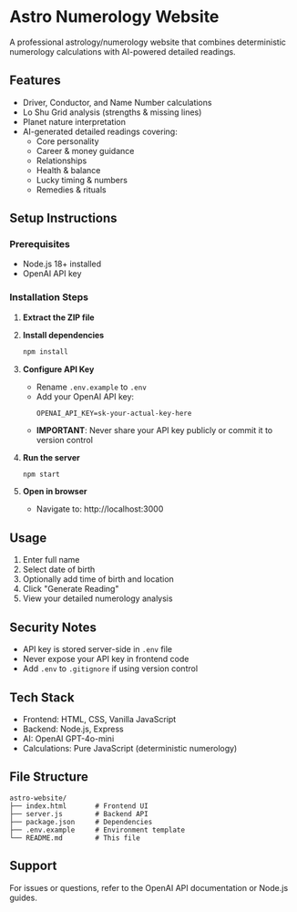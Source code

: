 # Astro Numerology Website

A professional astrology/numerology website that combines deterministic numerology calculations with AI-powered detailed readings.

## Features
- Driver, Conductor, and Name Number calculations
- Lo Shu Grid analysis (strengths & missing lines)
- Planet nature interpretation
- AI-generated detailed readings covering:
  - Core personality
  - Career & money guidance
  - Relationships
  - Health & balance
  - Lucky timing & numbers
  - Remedies & rituals

## Setup Instructions

### Prerequisites
- Node.js 18+ installed
- OpenAI API key

### Installation Steps

1. **Extract the ZIP file**

2. **Install dependencies**
   ```bash
   npm install
   ```

3. **Configure API Key**
   - Rename `.env.example` to `.env`
   - Add your OpenAI API key:
     ```
     OPENAI_API_KEY=sk-your-actual-key-here
     ```
   - **IMPORTANT**: Never share your API key publicly or commit it to version control

4. **Run the server**
   ```bash
   npm start
   ```

5. **Open in browser**
   - Navigate to: http://localhost:3000

## Usage
1. Enter full name
2. Select date of birth
3. Optionally add time of birth and location
4. Click "Generate Reading"
5. View your detailed numerology analysis

## Security Notes
- API key is stored server-side in `.env` file
- Never expose your API key in frontend code
- Add `.env` to `.gitignore` if using version control

## Tech Stack
- Frontend: HTML, CSS, Vanilla JavaScript
- Backend: Node.js, Express
- AI: OpenAI GPT-4o-mini
- Calculations: Pure JavaScript (deterministic numerology)

## File Structure
```
astro-website/
├── index.html       # Frontend UI
├── server.js        # Backend API
├── package.json     # Dependencies
├── .env.example     # Environment template
└── README.md        # This file
```

## Support
For issues or questions, refer to the OpenAI API documentation or Node.js guides.
